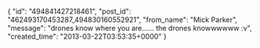  {
   "id": "494841427218461",
   "post_id": "462493170453287_494830160552921",
   "from_name": "Mick Parker",
   "message": "drones know where you are...... the drones knowwwwww :v",
   "created_time": "2013-03-22T03:53:35+0000"
 }
